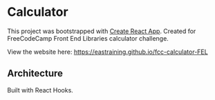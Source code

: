 # Calculator

This project was bootstrapped with [Create React App](https://github.com/facebook/create-react-app). Created for FreeCodeCamp Front End Libraries calculator challenge. 

View the website here: https://eastraining.github.io/fcc-calculator-FEL

## Architecture

Built with React Hooks.
